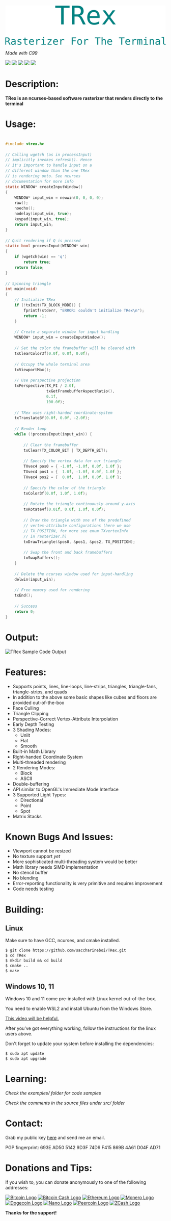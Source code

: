 ![TRex Logo](.github/logo.svg)

*Made with C99* <br/>

<a href="#"><img src="https://img.shields.io/github/license/saccharineboi/TRex.svg"/><a/>
<a href="#"><img src="https://img.shields.io/github/issues/saccharineboi/TRex.svg"/></a>
<a href="#"><img src="https://img.shields.io/github/issues-closed/saccharineboi/TRex.svg"/></a>
<a href="#"><img src="https://img.shields.io/github/issues-pr/saccharineboi/TRex.svg"/></a>
<a href="#"><img src="https://img.shields.io/github/issues-pr-closed/saccharineboi/TRex.svg"/></a>

# Description:

**TRex is an ncurses-based software rasterizer that renders directly to the terminal**

# Usage:

```c

#include <trex.h>

// Calling wgetch (as in processInput)
// implicitly invokes refresh(). Hence
// it's important to handle input on a
// different window than the one TRex
// is rendering onto. See ncurses
// documentation for more info
static WINDOW* createInputWindow()
{
    WINDOW* input_win = newwin(0, 0, 0, 0);
    raw();
    noecho();
    nodelay(input_win, true);
    keypad(input_win, true);
    return input_win;
}

// Quit rendering if Q is pressed
static bool processInput(WINDOW* win)
{
    if (wgetch(win) == 'q')
        return true;
    return false;
}

// Spinning triangle
int main(void)
{
    // Initialize TRex
    if (!txInit(TX_BLOCK_MODE)) {
        fprintf(stderr, "ERROR: couldn't initialize TRex\n");
        return -1;
    }

    // Create a separate window for input handling
    WINDOW* input_win = createInputWindow();

    // Set the color the framebuffer will be cleared with
    txClearColor3f(0.0f, 0.0f, 0.0f);
    
    // Occupy the whole terminal area
    txViewportMax();

    // Use perspective projection
    txPerspective(TX_PI / 2.0f,
                  txGetFramebufferAspectRatio(),
                  0.1f,
                  100.0f);

    // TRex uses right-handed coordinate-system
    txTranslate3f(0.0f, 0.0f, -2.0f);
    
    // Render loop
    while (!processInput(input_win)) {
    
        // Clear the framebuffer
        txClear(TX_COLOR_BIT | TX_DEPTH_BIT);

        // Specify the vertex data for our triangle
        TXvec4 pos0 = { -1.0f, -1.0f, 0.0f, 1.0f };
        TXvec4 pos1 = {  1.0f, -1.0f, 0.0f, 1.0f };
        TXvec4 pos2 = {  0.0f,  1.0f, 0.0f, 1.0f };

        // Specify the color of the triangle
        txColor3f(0.0f, 1.0f, 1.0f);
        
        // Rotate the triangle continuously around y-axis
        txRotate4f(0.01f, 0.0f, 1.0f, 0.0f);
        
        // Draw the triangle with one of the predefined
        // vertex-attribute configurations (here we use
        // TX_POSITION, for more see enum TXvertexInfo
        // in rasterizer.h)
        txDrawTriangle(&pos0, &pos1, &pos2, TX_POSITION);

        // Swap the front and back framebuffers
        txSwapBuffers();
    }

    // Delete the ncurses window used for input-handling
    delwin(input_win);
    
    // Free memory used for rendering
    txEnd();
    
    // Success
    return 0;
}

````

# Output:

![TRex Sample Code Output](.github/gif_files/trex_triangle_output.GIF)

# Features:

- Supports points, lines, line-loops, line-strips, triangles, triangle-fans, triangle-strips, and quads
- In addition to the above some basic shapes like cubes and floors are provided out-of-the-box
- Face Culling
- Triangle Clipping
- Perspective-Correct Vertex-Attribute Interpolation
- Early Depth Testing
- 3 Shading Modes:
  - Unlit
  - Flat
  - Smooth
- Built-in Math Library
- Right-handed Coordinate System
- Multi-threaded rendering
- 2 Rendering Modes:
  - Block
  - ASCII
- Double-buffering
- API similar to OpenGL's Immediate Mode Interface
- 3 Supported Light Types:
  - Directional
  - Point
  - Spot
- Matrix Stacks

# Known Bugs And Issues:

- Viewport cannot be resized
- No texture support *yet*
- More sophisticated multi-threading system would be better
- Math library needs SIMD implementation
- No stencil buffer
- No blending
- Error-reporting functionality is very primitive and requires improvement
- Code needs testing

# Building:

## Linux
    
Make sure to have GCC, ncurses, and cmake installed.

```
$ git clone https://github.com/saccharineboi/TRex.git
$ cd TRex
$ mkdir build && cd build
$ cmake ..
$ make
```
    
## Windows 10, 11

Windows 10 and 11 come pre-installed with Linux kernel out-of-the-box.
    
You need to enable WSL2 and install Ubuntu from the Windows Store.
    
[This video will be helpful.](https://youtu.be/_fntjriRe48)
    
After you've got everything working, follow the instructions for the linux users above.
    
Don't forget to update your system before installing the dependencies:

```
$ sudo apt update
$ sudo apt upgrade
```
    
    
# Learning:
*Check the examples/ folder for code samples*
    
*Check the comments in the source files under src/ folder*
    

# Contact:

Grab my public key [here](https://flowcrypt.com/pub/saccharineboi@gmail.com?show=pubkey) and send me an email.
    
PGP fingerprint: 693E AD50 5142 9D3F 74D9  F415 869B 4A61 D04F AD71

# Donations and Tips:

If you wish to, you can donate anonymously to one of the following addresses:

<a href="#" target="_blank" title="Bitcoin"><img alt="Bitcoin Logo" src=".github/crypto_logos/bitcoin-btc-logo.svg" width="48" height="auto"></a>
<a href="#" target="_blank" title="Bitcoin Cash"><img alt="Bitcoin Cash Logo" src=".github/crypto_logos/bitcoin-cash-bch-logo.svg" width="48" height="auto"></a>
<a href="#" target="_blank" title="Ethereum"><img alt="Ethereum Logo" src=".github/crypto_logos/ethereum-eth-logo.svg" width="48" height="auto"></a>
<a href="#" target="_blank" title="Monero"><img alt="Monero Logo" src=".github/crypto_logos/monero.svg" width="48" height="auto"></a>
<a href="#" target="_blank" title="Dogecoin"><img alt="Dogecoin Logo" src=".github/crypto_logos/Dogecoin.svg" width="48" height="auto"></a>
<a href="#" target="_blank" title="Nano"><img alt="Nano Logo" src=".github/crypto_logos/nano-xno-logo.svg" width="48" height="auto"></a>
<a href="#" target="_blank" title="Peercoin"><img alt="Peercoin Logo" src=".github/crypto_logos/peercoin-ppc-logo.svg" width="48" height="auto"></a>
<a href="#" target="_blank" title="ZCash"><img alt="ZCash Logo" src=".github/crypto_logos/z.svg" width="48" height="auto"></a>
    
**Thanks for the support!**




